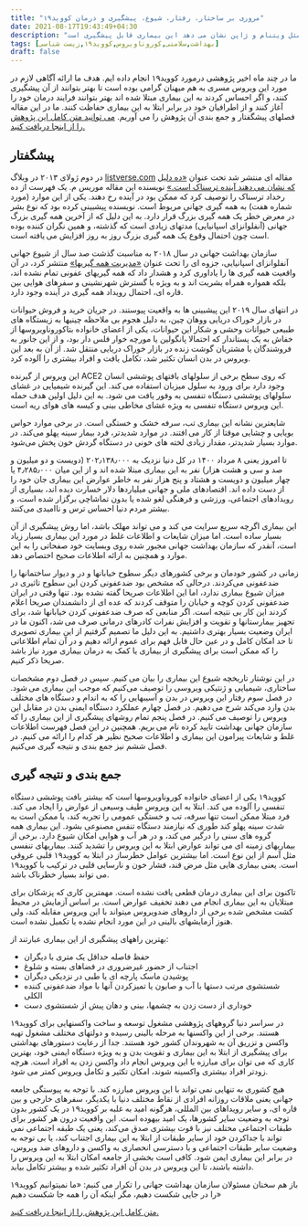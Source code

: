 ```yaml
---
title: "مروری بر ساختار، رفتار، شیوع، پیشگیری و درمان کووید۱۹"
date: 2021-08-17T19:43:49+04:30
description: "نزدیک به هفده ماه از شیوع کووید۱۹ در دنیا می گذرد. بیش از دویست میلیون نفر در دنیا به این بیماری مبتلا شده اند و بیش از چهار میلیون نفر از عوارض آن مرده اند. مطالعه ساختار و رفتار این ویروس و آمار پایین ابتلا و مرگ و میر در برخی کشورها مثل ویتنام و ژاپن نشان می دهد این بیماری قابل پیشگیری است."
tags: [بهداشت,سلامتی,کوروناویروس,کووید۱۹,زیست شناسی]
draft: false
---
```

ما در چند ماه اخیر پژوهشی درمورد کووید۱۹ انجام داده ایم. هدف ما ارائه آگاهی لازم در مورد این ویروس مسری به هم میهنان گرامی بوده است تا بهتر بتوانند از آن پیشگیری کنند، و اگر احساس کردند به این بیماری مبتلا شده اند بهتر بتوانند فرایند درمان خود را آغاز کنند و از اطرافیان خود در برابر ابتلا به این بیماری حفاظت کنند. ما در این مقاله فصلهای پیشگفتار و جمع بندی آن پژوهش را می آوریم. [می توانید متن کامل این پژوهش را از اینجا دریافت کنید.](/documents/Covid19-review.pdf)

## پیشگفتار

در دوم ژولای ۲۰۱۳ در وبلاگ [listverse.com](https://www.listverse.com) مقاله ای منتشر شد تحت عنوان [«ده دلیل که نشان می دهند آینده ترسناک است.»](https://listverse.com/2013/07/02/10-reasons-the-future-will-be-terrifying) نویسنده این مقاله موریس م. یک فهرست از ده رخداد ترسناک را توصیف کرد که ممکن بود در آینده رخ دهند. یکی از این موارد (مورد شماره هفت) به همه گیری جهانی مربوط است. نویسنده پیشبینی کرده بود که نوع بشر در معرض خطر یک همه گیری بزرگ قرار دارد. به این دلیل که از آخرین همه گیری بزرگ جهانی (آنفلوانزای اسپانیایی) مدتهای زیادی است که گذشته، و همین نگران کننده بوده است چون احتمال وقوع یک همه گیری بزرگ روز به روز افزایش می یافته است.

سازمان بهداشت جهانی در سال ۲۰۱۸ به مناسبت گذشت صد سال از شیوع جهانی آنفلوانزای اسپانیایی، جزوه ای را تحت عنوان [«مدیریت همه گیریها»](https://www.who.int/publications/i/item/managing-epidemics-key-facts-about-major-deadly-diseases) منتشر کرد، در آن واقعیت همه گیری ها را یاداوری کرد و هشدار داد که همه گیریهای عفونی تمام نشده اند، بلکه همواره همراه بشریت اند و به ویژه با گسترش شهرنشینی و سفرهای هوایی بین قاره ای، احتمال رویداد همه گیری در آینده وجود دارد.

در انتهای سال ۲۰۱۹ این پیشبینی ها به واقعیت پیوستند. در جریان خرید و فروش حیوانات در بازار خوراک دریایی ووهان چین، به دلیل هجوم بی ملاحظه چینیها به زیستگاه های طبیعی حیوانات وحشی و شکار این حیوانات، یکی از اعضای خانواده بتاکوروناویروسها از خفاش به یک پستاندار که احتمالا پانگولین یا مورچه خوار فلس دار بود، و از این جانور به فروشندگان یا مشتریان گوشت زنده در بازار خوراک دریایی منتقل شد. از آن به بعد این ویروس در بدن انسان تکثیر شد، تکامل یافت و افراد بیشتری را آلوده کرد.

این ویروس از گیرنده ACE2 که روی سطح برخی از سلولهای بافتهای پوششی انسان وجود دارد برای ورود به سلول میزبان استفاده می کند. این گیرنده شیمیایی در غشای سلولهای پوششی دستگاه تنفسی به وفور یافت می شود. به این دلیل اولین هدف حمله این ویروس دستگاه تنفسی به ویژه غشای مخاطی بینی و کیسه های هوای ریه است.

شایعترین نشانه این بیماری تب، سرفه خشک و خستگی است. در برخی موارد حواس بویایی و چشایی موقتا از کار می افتند. در موارد شدیدتر، فرد بیمار سینه پهلو می‌کند. در موارد بسیار شدیدتر، مقدار زیادی لخته های خونی در دستگاه گردش خون پخش می‌شود.

تا امروز یعنی ۸ مرداد ۱۴۰۰ در کل دنیا نزدیک به ۲۰۲٫۱۳۸٫۰۰۰ (دویست و دو میلیون و صد و سی و هشت هزار) نفر به این بیماری مبتلا شده اند و از این میان ۴٫۲۸۵٫۰۰۰ یا چهار میلیون و دویست و هشتاد و پنج هزار نفر به خاطر عوارض این بیماری جان خود را از دست داده اند. اقتصادهای ملی و جهانی میلیاردها دلار خسارت دیده اند، بسیاری از رویدادهای اجتماعی، ورزشی و فرهنگی لغو شده یا بدون تماشاچی برگزار شده است، و بیشتر مردم دنیا احساس ترس و ناامیدی می‌کنند.

این بیماری اگرچه سریع سرایت می کند و می تواند مهلک باشد، اما روش پیشگیری از آن بسیار ساده است. اما میزان شایعات و اطلاعات غلط در مورد این بیماری بسیار زیاد است، آنقدر که سازمان بهداشت جهانی مجبور شده روی وبسایت خود صفحاتی را به این موارد و همچنین به ارائه اطلاعات صحیح اختصاص دهد.

زمانی در کشور خودمان و برخی کشورهای دیگر سطوح خیابانها و در و دیوار ساختمانها را ضدعفونی می‌کردند. درحالی که مشخص بود ضدعفونی کردن این سطوح تاثیری در میزان شیوع بیماری ندارد، اما این اطلاعات صریحا گفته نشده بود. تنها وقتی در ایران ضدعفونی کردن کوچه و خیابان را متوقف کردند که عده ای از دانشمندان صریحا اعلام کردند این کار بی نتیجه است. اگر منابعی که صرف ضدعفونی کردن خیابانها شد، برای تجهیز بیمارستانها و تقویت و افزایش نفرات کادرهای درمانی صرف می شد، اکنون ما در ایران وضعیت بسیار بهتری داشتیم. به این دلیل ما تصمیم گرفتیم از این بیماری تصویری تا حد امکان کامل و در عین حال قابل فهم برای عموم ارائه دهیم و در آن تمام اطلاعاتی را که ممکن است برای پیشگیری از بیماری یا کمک به درمان بیماری مورد نیاز باشد صریحا ذکر کنیم.

در این نوشتار تاریخچه شیوع این بیماری را بیان می کنیم. سپس در فصل دوم مشخصات ساختاری، شیمیایی و ژنتیکی ویروسی را توصیف می‌کنیم که موجب این بیماری می شود. در فصل سوم رفتار این ویروس در بدن و آسیبهایی را که به اندام و دستگاه های مختلف بدن وارد می‌کند شرح می دهیم. در فصل چهارم عملکرد دستگاه ایمنی بدن در مقابل این ویروس را توصیف می کنیم. در فصل پنجم تمام روشهای پیشگیری از این بیماری را که سازمان جهانی بهداشت تایید کرده نام می بریم. همچنین در این فصل فهرست اطلاعات غلط و شایعات پیرامون این بیماری و اطلاعات صحیح نظیر هر کدام را ارائه می کنیم. در فصل ششم نیز جمع بندی و نتیجه گیری می‌کنیم.

## جمع بندی و نتیجه گیری

کووید۱۹ یکی از اعضای خانواده کوروناویروسها است که بیشتر بافت پوششی دستگاه تنفسی را آلوده می کند. ابتلا به این ویروس طیف وسیعی از عوارض را ایجاد می کند. فرد مبتلا ممکن است تنها سرفه، تب و خستگی عمومی را تجربه کند، یا ممکن است به شدت سینه پهلو کند طوری که نیازمند دستگاه تنفس مصنوعی بشود. این بیماری همه گروه های سنی را درگیر می کند، و در هر آب و هوایی امکان شیوع دارد.
برخی از بیماریهای زمینه ای می تواند عوارض ابتلا به این ویروس را تشدید کنند. بیماریهای تنفسی مثل آسم از این نوع است. اما بیشترین عوامل خطرساز در ابتلا به کووید۱۹ قلبی عروقی است. یعنی بیماری هایی مثل مرض قند، فشار خون و نارسایی قلبی در ترکیب با کووید۱۹ می تواند بسیار خطرناک باشد.

تاکنون برای این بیماری درمان قطعی یافت نشده است. مهمترین کاری که پزشکان برای مبتلایان به این بیماری انجام می دهند تخفیف عوارض است. بر اساس آزمایش در محیط کشت مشخص شده برخی از داروهای ضدویروس میتواند با این ویروس مقابله کند، ولی هنوز آزمایشهای بالینی در این مورد انجام نشده یا تکمیل نشده است.

بهترین راههای پیشگیری از این بیماری عبارتند از:
* حفظ فاصله حداقل یک متری با دیگران
* اجتناب از حضور غیرضروری در فضاهای بسته و شلوغ
* پوشیدن ماسک پارچه ای یا طبی در نزدیکی دیگران
* شستشوی مرتب دستها با آب و صابون یا تمیزکردن آنها با مواد ضدعفونی کننده الکلی
* خوداری از دست زدن به چشمها، بینی و دهان پیش از شستشوی دست

در سراسر دنیا گروههای پژوهشی مشغول توسعه و ساخت واکسنهایی برای کووید۱۹ هستند. برخی از این واکسنها به مرحله بالینی رسیده و دولتهای مختلف مشغول تهیه واکسن و تزریق آن به شهروندان کشور خود هستند. جدا از رعایت دستورهای بهداشتی برای پیشگیری از ابتلا به این بیماری و تقویت بدن و به ویژه دستگاه ایمنی خود، بهترین کاری که می توان برای مبارزه با این ویروس انجام داد واکسن زدن به افراد است. هرچه زودتر افراد بیشتری واکسینه شوند، امکان تکثیر و تکامل ویروس کمتر می شود.

هیچ کشوری به تنهایی نمی تواند با این ویروس مبارزه کند. با توجه به پیوستگی جامعه جهانی یعنی ملاقات روزانه افرادی از نقاط مختلف دنیا با یکدیگر، سفرهای خارجی و بین قاره ای، و سایر رویداهای بین المللی، هرگونه امید به غلبه بر کووید۱۹ در یک کشور بدون توجه به وضعیت سایر کشورها، یک امید بیهوده است. این واقعیت درون هر کشور برای طبقات اجتماعی مختلف نیز با قوت بیشتری صدق می‌کند، یعنی یک طبقه اجتماعی نمی تواند با جداکردن خود از سایر طبقات از ابتلا به این بیماری اجتناب کند، یا بی توجه به وضعیت سایر طبقات اجتماعی و با دسترسی انحصاری به واکسن و داروهای ضد ویروس، در برابر این بیماری ایمن شود. کافی است بخشی از جامعه امکان ابتلا به این ویروس را داشته باشند، تا این ویروس در بدن آن افراد تکثیر شده و بیشتر تکامل بیابد.

باز هم سخنان مسئولان سازمان بهداشت جهانی را تکرار می کنیم: «ما نمیتوانیم کووید۱۹ را در جایی شکست دهیم، مگر اینکه آن را همه جا شکست دهیم»

[متن کامل این پژوهش را از اینجا دریافت کنید.](/documents/Covid19-review.pdf)

